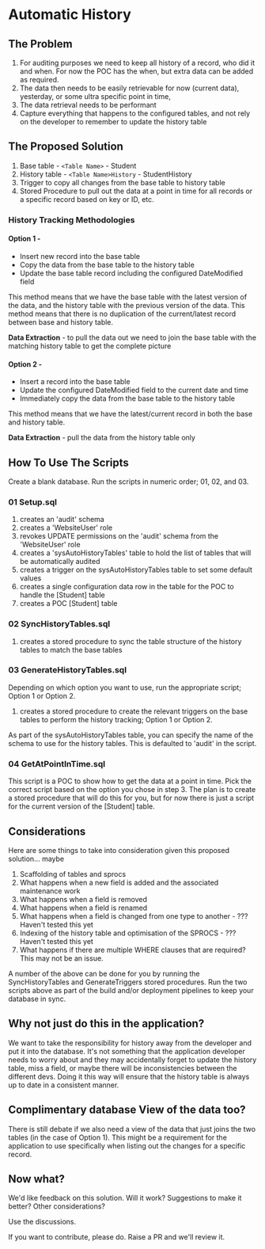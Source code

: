 # Automatic History

## The Problem

1. For auditing purposes we need to keep all history of a record, who did it and when.  For now the POC has the when, but extra data can be added as required.
2. The data then needs to be easily retrievable for now (current data), yesterday, or some ultra specific point in time,		
3. The data retrieval needs to be performant
4. Capture everything that happens to the configured tables, and not rely on the developer to remember to update the history table

## The Proposed Solution

1. Base table - ```<Table Name>``` - Student
2. History table - ```<Table Name>History``` - StudentHistory
3. Trigger to copy all changes from the base table to history table	
4. Stored Procedure to pull out the data at a point in time for all records or a specific record based on key or ID, etc.

### History Tracking Methodologies

#### Option 1 -
- Insert new record into the base table
- Copy the data from the base table to the history table
- Update the base table record including the configured DateModified field

This method means that we have the base table with the latest version of the data, and the history table with the previous version of the data.  This method means that there is no duplication of the current/latest record between base and history table.

**Data Extraction** - to pull the data out we need to join the base table with the matching history table to get the complete picture

#### Option 2 -
- Insert a record into the base table
- Update the configured DateModified field to the current date and time
- Immediately copy the data from the base table to the history table

This method means that we have the latest/current record in both the base and history table.

**Data Extraction** - pull the data from the history table only

## How To Use The Scripts

Create a blank database.  Run the scripts in numeric order; 01, 02, and 03.

### 01 Setup.sql
1. creates an 'audit' schema
2. creates a 'WebsiteUser' role
3. revokes UPDATE permissions on the 'audit' schema from the 'WebsiteUser' role
4. creates a 'sysAutoHistoryTables' table to hold the list of tables that will be automatically audited
5. creates a trigger on the sysAutoHistoryTables table to set some default values
6. creates a single configuration data row in the table for the POC to handle the [Student] table
7. creates a POC [Student] table

### 02 SyncHistoryTables.sql
1. creates a stored procedure to sync the table structure of the history tables to match the base tables

### 03 GenerateHistoryTables.sql
Depending on which option you want to use, run the appropriate script; Option 1 or Option 2.
1. creates a stored procedure to create the relevant triggers on the base tables to perform the history tracking; Option 1 or Option 2.

As part of the sysAutoHistoryTables table, you can specify the name of the schema to use for the history tables.  This is defaulted to 'audit' in the script.

### 04 GetAtPointInTime.sql
This script is a POC to show how to get the data at a point in time.  Pick the correct script based on the option you chose in step 3.
The plan is to create a stored procedure that will do this for you, but for now there is just a script for the current version of the [Student] table.

## Considerations
Here are some things to take into consideration given this proposed solution... maybe

1. Scaffolding of tables and sprocs
2. What happens when a new field is added and the associated maintenance work
3. What happens when a field is removed
4. What happens when a field is renamed					
5. What happens when a field is changed from one type to another - ??? Haven't tested this yet
6. Indexing of the history table and optimisation of the SPROCS - ??? Haven't tested this yet
7. What happens if there are multiple WHERE clauses that are required?  This may not be an issue.

A number of the above can be done for you by running the SyncHistoryTables and GenerateTriggers stored procedures.
Run the two scripts above as part of the build and/or deployment pipelines to keep your database in sync. 

## Why not just do this in the application?
We want to take the responsibility for history away from the developer and put it into the database.  It's not something that the application developer needs to worry about and they may accidentally forget to update the history table, miss a field, or maybe there will be inconsistencies between the different devs.  Doing it this way will ensure that the history table is always up to date in a consistent manner.

## Complimentary database View of the data too?
There is still debate if we also need a view of the data that just joins the two tables (in the case of Option 1).  This might be a requirement for the application to use specifically when listing out the changes for a specific record.

## Now what?
We'd like feedback on this solution.
Will it work?
Suggestions to make it better?
Other considerations?

Use the discussions.

If you want to contribute, please do.  Raise a PR and we'll review it.
